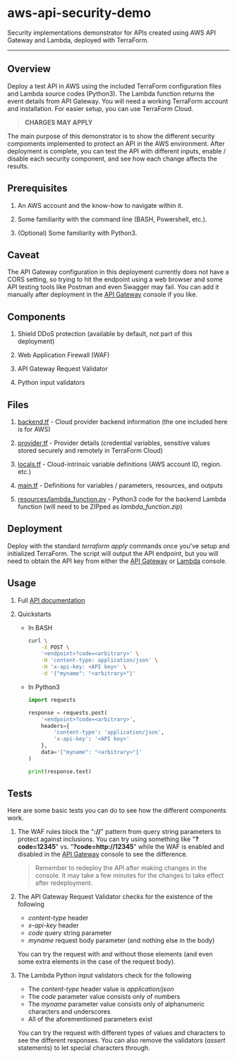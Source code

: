 # aws-api-security-demo

Security implementations demonstrator for APIs created using AWS API Gateway and Lambda, deployed with TerraForm.

---

## Overview

Deploy a test API in AWS using the included TerraForm configuration files and Lambda source codes (Python3). The Lambda function returns the event details from API Gateway. You will need a working TerraForm account and installation. For easier setup, you can use TerraForm Cloud.

> **CHARGES MAY APPLY**

The main purpose of this demonstrator is to show the different security compoments implemented to protect an API in the AWS environment. After deployment is complete, you can test the API with different inputs, enable / disable each security component, and see how each change affects the results.

## Prerequisites

1. An AWS account and the know-how to navigate within it.

2. Some familiarity with the command line (BASH, Powershell, etc.).

3. (Optional) Some familiarity with Python3.

## Caveat

The API Gateway configuration in this deployment currently does not have a CORS setting, so trying to hit the endpoint using a web browser and some API testing tools like Postman and even Swagger may fail. You can add it manually after deployment in the [API Gateway](https://console.aws.amazon.com/apigateway/) console if you like.

## Components

1. Shield DDoS protection (available by default, not part of this deployment)

2. Web Application Firewall (WAF)

3. API Gateway Request Validator

4. Python input validators

## Files

1. [backend.tf](backend.tf) - Cloud provider backend information (the one included here is for AWS)

2. [provider.tf](provider.tf) - Provider details (credential variables, sensitive values stored securely and remotely in TerraForm Cloud)

3. [locals.tf](locals.tf) - Cloud-intrinsic variable definitions (AWS account ID, region. etc.)

4. [main.tf](main.tf) - Definitions for variables / parameters, resources, and outputs

5. [resources/lambda_function.py](resources/lambda_function.py) - Python3 code for the backend Lambda function (will need to be ZIPped as *lambda_function.zip*)

## Deployment

Deploy with the standard *terraform apply* commands once you've setup and initialized TerraForm. The script will output the API endpoint, but you will need to obtain the API key from either the [API Gateway](https://console.aws.amazon.com/apigateway/) or [Lambda](https://console.aws.amazon.com/lambda/) console.

## Usage

1. Full [API documentation](https://www.warpedlenses.com/swagger/security.html)

2. Quickstarts

    - In BASH

        ```bash
        curl \
            -X POST \
            '<endpoint>?code=<arbitrary>' \
            -H 'content-type: application/json' \
            -H 'x-api-key: <API key>' \
            -d '{"myname": "<arbitrary>"}'
        ```

    - In Python3

        ```python
        import requests

        response = requests.post(
            '<endpoint>?code=<arbitrary>',
            headers={
                'content-type': 'application/json',
                'x-api-key': '<API key>'
            },
            data='{"myname": "<arbitrary>"}'
        )

        print(response.text)
        ```

## Tests

Here are some basic tests you can do to see how the different components work.

1. The WAF rules block the "**://**" pattern from query string parameters to protect against inclusions. You can try using something like "**?code=12345**" vs. "**?code=http://12345**" while the WAF is enabled and disabled in the [API Gateway](https://console.aws.amazon.com/apigateway/) console to see the difference.

    > Remember to redeploy the API after making changes in the console. It may take a few minutes for the changes to take effect after redeployment.

2. The API Gateway Request Validator checks for the existence of the following

    - *content-type* header
    - *x-api-key* header
    - *code* query string parameter
    - *myname* request body parameter (and nothing else in the body)

    You can try the request with and without those elements (and even some extra elements in the case of the request body).

3. The Lambda Python input validators check for the following

    - The *content-type* header value is *application/json*
    - The *code* parameter value consists only of numbers
    - The *myname* parameter value consists only of alphanumeric characters and underscores
    - All of the aforementioned parameters exist

    You can try the request with different types of values and characters to see the different responses. You can also remove the validators (*assert* statements) to let special characters through.
